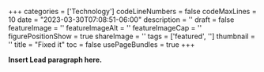 ﻿+++
categories = ['Technology']
codeLineNumbers = false
codeMaxLines = 10
date = "2023-03-30T07:08:51-06:00"
description = ''
draft = false
featureImage = ''
featureImageAlt = ''
featureImageCap = ''
figurePositionShow = true
shareImage = ''
tags = ['featured', '']
thumbnail = ''
title = "Fixed it"
toc = false
usePageBundles = true
+++

**Insert Lead paragraph here.**
